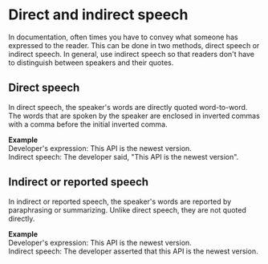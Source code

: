 # Direct and indirect speech

In documentation, often times you have to convey what someone has expressed to the reader. This can be done in two methods, direct speech or indirect speech. In general, use indirect speech so that readers don't have to distinguish between speakers and their quotes.

## Direct speech

In direct speech, the speaker's words are directly quoted word-to-word. The words that are spoken by the speaker are enclosed in inverted commas with a comma before the initial inverted comma.

**Example**  
Developer's expression: This API is the newest version.  
Indirect speech: The developer said, "This API is the newest version".

## Indirect or reported speech

In indirect or reported speech, the speaker's words are reported by paraphrasing or summarizing. Unlike direct speech, they are not quoted directly.

**Example**  
Developer's expression: This API is the newest version.  
Indirect speech: The developer asserted that this API is the newest version.
